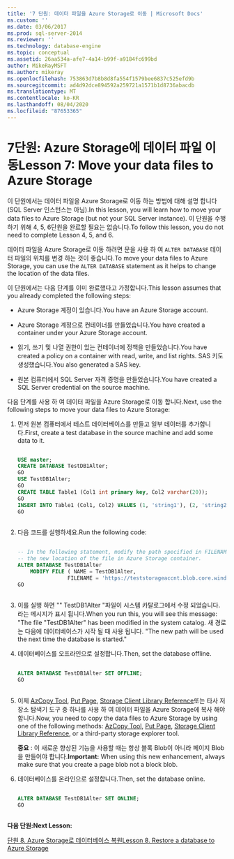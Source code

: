 ```yaml
---
title: '7 단원: 데이터 파일을 Azure Storage로 이동 | Microsoft Docs'
ms.custom: ''
ms.date: 03/06/2017
ms.prod: sql-server-2014
ms.reviewer: ''
ms.technology: database-engine
ms.topic: conceptual
ms.assetid: 26aa534a-afe7-4a14-b99f-a9184fc699bd
author: MikeRayMSFT
ms.author: mikeray
ms.openlocfilehash: 753863d7b8b8d8fa554f1579bee6837c525efd9b
ms.sourcegitcommit: ad4d92dce894592a259721a1571b1d8736abacdb
ms.translationtype: MT
ms.contentlocale: ko-KR
ms.lasthandoff: 08/04/2020
ms.locfileid: "87653365"
---
```

# <a name="lesson-7-move-your-data-files-to-azure-storage"></a><span data-ttu-id="8422a-102">7단원: Azure Storage에 데이터 파일 이동</span><span class="sxs-lookup"><span data-stu-id="8422a-102">Lesson 7: Move your data files to Azure Storage</span></span>
  <span data-ttu-id="8422a-103">이 단원에서는 데이터 파일을 Azure Storage로 이동 하는 방법에 대해 설명 합니다 (SQL Server 인스턴스는 아님).</span><span class="sxs-lookup"><span data-stu-id="8422a-103">In this lesson, you will learn how to move your data files to Azure Storage (but not your SQL Server instance).</span></span> <span data-ttu-id="8422a-104">이 단원을 수행하기 위해 4, 5, 6단원을 완료할 필요는 없습니다.</span><span class="sxs-lookup"><span data-stu-id="8422a-104">To follow this lesson, you do not need to complete Lesson 4, 5, and 6.</span></span>  
  
 <span data-ttu-id="8422a-105">데이터 파일을 Azure Storage로 이동 하려면 문을 사용 하 여 `ALTER DATABASE` 데이터 파일의 위치를 변경 하는 것이 좋습니다.</span><span class="sxs-lookup"><span data-stu-id="8422a-105">To move your data files to Azure Storage, you can use the `ALTER DATABASE` statement as it helps to change the location of the data files.</span></span>  
  
 <span data-ttu-id="8422a-106">이 단원에서는 다음 단계를 이미 완료했다고 가정합니다.</span><span class="sxs-lookup"><span data-stu-id="8422a-106">This lesson assumes that you already completed the following steps:</span></span>  
  
-   <span data-ttu-id="8422a-107">Azure Storage 계정이 있습니다.</span><span class="sxs-lookup"><span data-stu-id="8422a-107">You have an Azure Storage account.</span></span>  
  
-   <span data-ttu-id="8422a-108">Azure Storage 계정으로 컨테이너를 만들었습니다.</span><span class="sxs-lookup"><span data-stu-id="8422a-108">You have created a container under your Azure Storage account.</span></span>  
  
-   <span data-ttu-id="8422a-109">읽기, 쓰기 및 나열 권한이 있는 컨테이너에 정책을 만들었습니다.</span><span class="sxs-lookup"><span data-stu-id="8422a-109">You have created a policy on a container with read, write, and list rights.</span></span> <span data-ttu-id="8422a-110">SAS 키도 생성했습니다.</span><span class="sxs-lookup"><span data-stu-id="8422a-110">You also generated a SAS key.</span></span>  
  
-   <span data-ttu-id="8422a-111">원본 컴퓨터에서 SQL Server 자격 증명을 만들었습니다.</span><span class="sxs-lookup"><span data-stu-id="8422a-111">You have created a SQL Server credential on the source machine.</span></span>  
  
 <span data-ttu-id="8422a-112">다음 단계를 사용 하 여 데이터 파일을 Azure Storage로 이동 합니다.</span><span class="sxs-lookup"><span data-stu-id="8422a-112">Next, use the following steps to move your data files to Azure Storage:</span></span>  
  
1.  <span data-ttu-id="8422a-113">먼저 원본 컴퓨터에서 테스트 데이터베이스를 만들고 일부 데이터를 추가합니다.</span><span class="sxs-lookup"><span data-stu-id="8422a-113">First, create a test database in the source machine and add some data to it.</span></span>  
  
    ```sql  
  
    USE master;   
    CREATE DATABASE TestDB1Alter;   
    GO   
    USE TestDB1Alter;   
    GO   
    CREATE TABLE Table1 (Col1 int primary key, Col2 varchar(20));   
    GO   
    INSERT INTO Table1 (Col1, Col2) VALUES (1, 'string1'), (2, 'string2');   
    GO  
  
    ```  
  
2.  <span data-ttu-id="8422a-114">다음 코드를 실행하세요.</span><span class="sxs-lookup"><span data-stu-id="8422a-114">Run the following code:</span></span>  
  
    ```sql  
  
    -- In the following statement, modify the path specified in FILENAME to   
    -- the new location of the file in Azure Storage container.   
    ALTER DATABASE TestDB1Alter    
        MODIFY FILE ( NAME = TestDB1Alter,    
                    FILENAME = 'https://teststorageaccnt.blob.core.windows.net/testcontaineralter/TestDB1AlterData.mdf');   
    GO  
  
    ```  
  
3.  <span data-ttu-id="8422a-115">이를 실행 하면 "" TestDB1Alter "파일이 시스템 카탈로그에서 수정 되었습니다. 라는 메시지가 표시 됩니다.</span><span class="sxs-lookup"><span data-stu-id="8422a-115">When you run this, you will see this message: "The file "TestDB1Alter" has been modified in the system catalog.</span></span> <span data-ttu-id="8422a-116">새 경로는 다음에 데이터베이스가 시작 될 때 사용 됩니다. "</span><span class="sxs-lookup"><span data-stu-id="8422a-116">The new path will be used the next time the database is started."</span></span>  
  
4.  <span data-ttu-id="8422a-117">데이터베이스를 오프라인으로 설정합니다.</span><span class="sxs-lookup"><span data-stu-id="8422a-117">Then, set the database offline.</span></span>  
  
    ```sql  
  
    ALTER DATABASE TestDB1Alter SET OFFLINE;   
    GO  
  
    ```  
  
5.  <span data-ttu-id="8422a-118">이제 [AzCopy Tool](https://docs.microsoft.com/archive/blogs/windowsazurestorage/azcopy-uploadingdownloading-files-for-windows-azure-blobs), [Put Page](https://msdn.microsoft.com/library/azure/ee691975.aspx), [Storage Client Library Reference](https://msdn.microsoft.com/library/azure/dn261237.aspx)또는 타사 저장소 탐색기 도구 중 하나를 사용 하 여 데이터 파일을 Azure Storage에 복사 해야 합니다.</span><span class="sxs-lookup"><span data-stu-id="8422a-118">Now, you need to copy the data files to Azure Storage by using one of the following methods: [AzCopy Tool](https://docs.microsoft.com/archive/blogs/windowsazurestorage/azcopy-uploadingdownloading-files-for-windows-azure-blobs), [Put Page](https://msdn.microsoft.com/library/azure/ee691975.aspx), [Storage Client Library Reference](https://msdn.microsoft.com/library/azure/dn261237.aspx), or a third-party storage explorer tool.</span></span>  
  
     <span data-ttu-id="8422a-119">**중요** : 이 새로운 향상된 기능을 사용할 때는 항상 블록 Blob이 아니라 페이지 Blob을 만들어야 합니다.</span><span class="sxs-lookup"><span data-stu-id="8422a-119">**Important:** When using this new enhancement, always make sure that you create a page blob not a block blob.</span></span>  
  
6.  <span data-ttu-id="8422a-120">데이터베이스를 온라인으로 설정합니다.</span><span class="sxs-lookup"><span data-stu-id="8422a-120">Then, set the database online.</span></span>  
  
    ```sql  
  
    ALTER DATABASE TestDB1Alter SET ONLINE;   
    GO  
  
    ```  
  
 <span data-ttu-id="8422a-121">**다음 단원:**</span><span class="sxs-lookup"><span data-stu-id="8422a-121">**Next Lesson:**</span></span>  
  
 [<span data-ttu-id="8422a-122">단원 8. Azure Storage로 데이터베이스 복원</span><span class="sxs-lookup"><span data-stu-id="8422a-122">Lesson 8. Restore a database to Azure Storage</span></span>](lesson-7-restore-a-database-to-a-point-in-time.md)  
  
  

